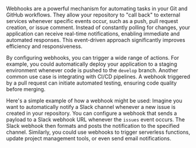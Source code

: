Webhooks are a powerful mechanism for automating tasks in your Git and GitHub workflows. They allow your repository to "call back" to external services whenever specific events occur, such as a push, pull request creation, or issue comment. Instead of constantly polling for changes, your application can receive real-time notifications, enabling immediate and automated responses. This event-driven approach significantly improves efficiency and responsiveness.

By configuring webhooks, you can trigger a wide range of actions. For example, you could automatically deploy your application to a staging environment whenever code is pushed to the `develop` branch. Another common use case is integrating with CI/CD pipelines. A webhook triggered by a pull request can initiate automated testing, ensuring code quality before merging.

Here's a simple example of how a webhook might be used: Imagine you want to automatically notify a Slack channel whenever a new issue is created in your repository. You can configure a webhook that sends a payload to a Slack webhook URL whenever the `issues` event occurs. The Slack webhook then formats and posts the notification to the specified channel. Similarly, you could use webhooks to trigger serverless functions, update project management tools, or even send email notifications.